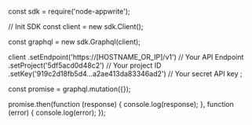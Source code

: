 const sdk = require('node-appwrite');

// Init SDK
const client = new sdk.Client();

const graphql = new sdk.Graphql(client);

client
    .setEndpoint('https://[HOSTNAME_OR_IP]/v1') // Your API Endpoint
    .setProject('5df5acd0d48c2') // Your project ID
    .setKey('919c2d18fb5d4...a2ae413da83346ad2') // Your secret API key
;

const promise = graphql.mutation({});

promise.then(function (response) {
    console.log(response);
}, function (error) {
    console.log(error);
});